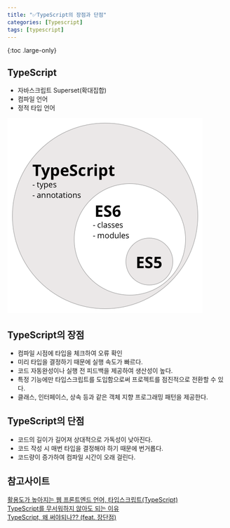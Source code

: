 ```yaml
---
title: "✅TypeScript의 장점과 단점"
categories: [Typescript]
tags: [typescript]
---
```


{:toc .large-only}

## TypeScript

- 자바스크립트 Superset(확대집합)
- 컴파일 언어
- 정적 타입 언어

<img src="/assets/img/blog/2021-09-15-typescript_01.png">

## TypeScript의 장점

- 컴파일 시점에 타입을 체크하여 오류 확인
- 미리 타입을 결정하기 때문에 실행 속도가 빠르다.
- 코드 자동완성이나 실행 전 피드백을 제공하여 생산성이 높다.
- 특정 기능에만 타입스크립트를 도입함으로써 프로젝트를 점진적으로 전환할 수 있다.
- 클래스, 인터페이스, 상속 등과 같은 객체 지향 프로그래밍 패턴을 제공한다.

## TypeScript의 단점

- 코드의 길이가 길어져 상대적으로 가독성이 낮아진다.
- 코드 작성 시 매번 타입을 결정해야 하기 때문에 번거롭다.
- 코드량이 증가하여 컴파일 시간이 오래 걸린다.

## 참고사이트

[활용도가 높아지는 웹 프론트엔드 언어, 타입스크립트(TypeScript)](https://www.samsungsds.com/kr/insights/TypeScript.html)<br/>
[TypeScript를 무서워하지 않아도 되는 이유](https://han41858.tistory.com/14)<br/>
[TypeScript, 왜 써야되나?? (feat. 장단점)](https://imraccoon-developer.tistory.com/11)
